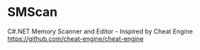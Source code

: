 # SMScan
C#.NET Memory Scanner and Editor - Inspired by Cheat Engine https://github.com/cheat-engine/cheat-engine
